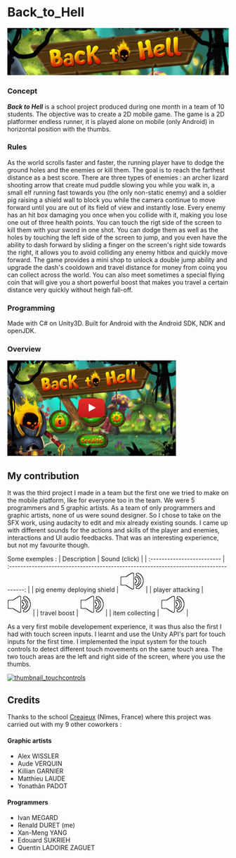 # Back_to_Hell
![title]

### Concept

***Back to Hell*** is a school project produced during one month in a team of 10 students. The objective was to create a 2D mobile game.
The game is a 2D platformer endless runner, it is played alone on mobile (only Android) in horizontal position with the thumbs.

### Rules

As the world scrolls faster and faster, the running player have to dodge the ground holes and the enemies or kill them. The goal is to reach the farthest distance as a best score.
There are three types of enemies : an archer lizard shooting arrow that create mud puddle slowing you while you walk in, a small elf running fast towards you (the only non-static enemy) and a soldier pig raising a shield wall to block you while the camera continue to move forward until you are out of its field of view and instantly lose. Every enemy has an hit box damaging you once when you collide with it, making you lose one out of three health points. 
You can touch the rigt side of the screen to kill them with your sword in one shot. You can dodge them as well as the holes by touching the left side of the screen to jump, and you even have the ability to dash forward by sliding a finger on the screen's right side towards the right, it allows you to avoid colliding any enemy hitbox and quickly move forward.
The game provides a mini shop to unlock a double jump ability and upgrade the dash's cooldown and travel distance for money from coinq you can collect across the world. You can also meet sometimes a special flying coin that will give you a short powerful boost that makes you travel a certain distance very quickly without heigh fall-off.

### Programming

Made with C# on Unity3D. Built for Android with the Android SDK, NDK and openJDK.

### Overview
[![thumbnail_overview]](https://www.youtube.com/watch?v=rFTgVmh7c4g)


## My contribution

It was the third project I made in a team but the first one we tried to make on the mobile platform, like for everyone too in the team. We were 5 programmers and 5 graphic artists. As a team of only programmers and graphic artists, none of us were sound designer. So I chose to take on the SFX work, using audacity to edit and mix already existing sounds. I came up with different sounds for the actions and skills of the player and enemies, interactions and UI audio feedbacks. That was an interesting experience, but not my favourite though.

Some exemples :
| Description                | Sound (click)                                                                         |
| :------------------------- | :-----------------------------------------------------------------------------------: |
| pig enemy deploying shield | [![sound]](https://mega.nz/file/EfA3jCyQ#vShNj7ocOngT-bYNi4JGowSxk7cZKNRZm8_wmcCYPIM) |
| player attacking           | [![sound]](https://mega.nz/file/NTRAiBrI#kOdRmTiRudt2O8rMePxS4BPNrf-wenHBC_v2RiZDnSI) |
| travel boost               | [![sound]](https://mega.nz/file/NfJi2Jgb#z1fJ3xJ9Xeopavx0k6Ru7rFEN1dYKhCYWSXNqDH-DdI) |
| item collecting            | [![sound]](https://mega.nz/file/xXQRgQhQ#j2IP8ngniwJ8Aq-zW5dvCo5Mv1QUD3Rp1kg_vYpwx-s) |


As a very first mobile developement experience, it was thus also the first I had with touch screen inputs. I learnt and use the Unity API's part for touch inputs for the first time. I implemented the input system for the touch controls to detect different touch movements on the same touch area. The two touch areas are the left and right side of the screen, where you use the thumbs.

[![thumbnail_touchcontrols]](https://www.youtube.com)


## Credits

Thanks to the school [Creajeux](https://www.creajeux.fr/) (Nîmes, France) where this project was carried out with my 9 other coworkers :

#### Graphic artists
- Alex WISSLER
- Aude VERQUIN
- Killian GARNIER
- Matthieu LAUDE
- Yonathân PADOT

#### Programmers
- Ivan MEGARD
- Renald DURET (me)
- Xan-Meng YANG
- Edouard SUKRIEH
- Quentin LADOIRE ZAGUET


<!-- MEDIA FILES -------------------------------------------------------------------------------------------->
[title]: Back_to_Hell_title.jpg
[thumbnail_overview]: Back_to_Hell_thumbnail_01.jpg
[thumbnail_touchcontrols]: Back_to_Hell_thumbnail_02.jpg
[sound]: sound_icon.png
